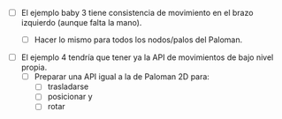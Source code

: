 - [ ] El ejemplo baby 3 tiene consistencia de movimiento en el brazo izquierdo (aunque falta la mano).
  - [ ] Hacer lo mismo para todos los nodos/palos del Paloman.


- [ ] El ejemplo 4 tendría que tener ya la API de movimientos de bajo nivel propia.
  - [ ] Preparar una API igual a la de Paloman 2D para:
    - [ ] trasladarse
    - [ ] posicionar y
    - [ ] rotar